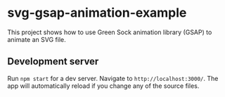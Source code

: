 # svg-gsap-animation-example

This project shows how to use Green Sock animation library (GSAP) to animate an SVG file. 

## Development server

Run `npm start` for a dev server. Navigate to `http://localhost:3000/`. The app will automatically reload if you change any of the source files.
